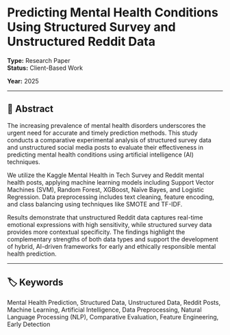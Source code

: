 # Predicting Mental Health Conditions Using Structured Survey and Unstructured Reddit Data

**Type:** Research Paper  
**Status:** Client-Based Work

**Year:** 2025

---

## 📄 Abstract

The increasing prevalence of mental health disorders underscores the urgent need for accurate and timely prediction methods. This study conducts a comparative experimental analysis of structured survey data and unstructured social media posts to evaluate their effectiveness in predicting mental health conditions using artificial intelligence (AI) techniques.

We utilize the Kaggle Mental Health in Tech Survey and Reddit mental health posts, applying machine learning models including Support Vector Machines (SVM), Random Forest, XGBoost, Naïve Bayes, and Logistic Regression. Data preprocessing includes text cleaning, feature encoding, and class balancing using techniques like SMOTE and TF-IDF.

Results demonstrate that unstructured Reddit data captures real-time emotional expressions with high sensitivity, while structured survey data provides more contextual specificity. The findings highlight the complementary strengths of both data types and support the development of hybrid, AI-driven frameworks for early and ethically responsible mental health prediction.

---

## 🏷️ Keywords

Mental Health Prediction, Structured Data, Unstructured Data, Reddit Posts, Machine Learning, Artificial Intelligence, Data Preprocessing, Natural Language Processing (NLP), Comparative Evaluation, Feature Engineering, Early Detection
